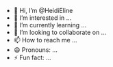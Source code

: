 - 👋 Hi, I’m @HeidiEline
- 👀 I’m interested in ...
- 🌱 I’m currently learning ...
- 💞️ I’m looking to collaborate on ...
- 📫 How to reach me ...
- 😄 Pronouns: ...
- ⚡ Fun fact: ...

<!---
HeidiEline/HeidiEline is a ✨ special ✨ repository because its `README.md` (this file) appears on your GitHub profile.
You can click the Preview link to take a look at your changes.
--->
